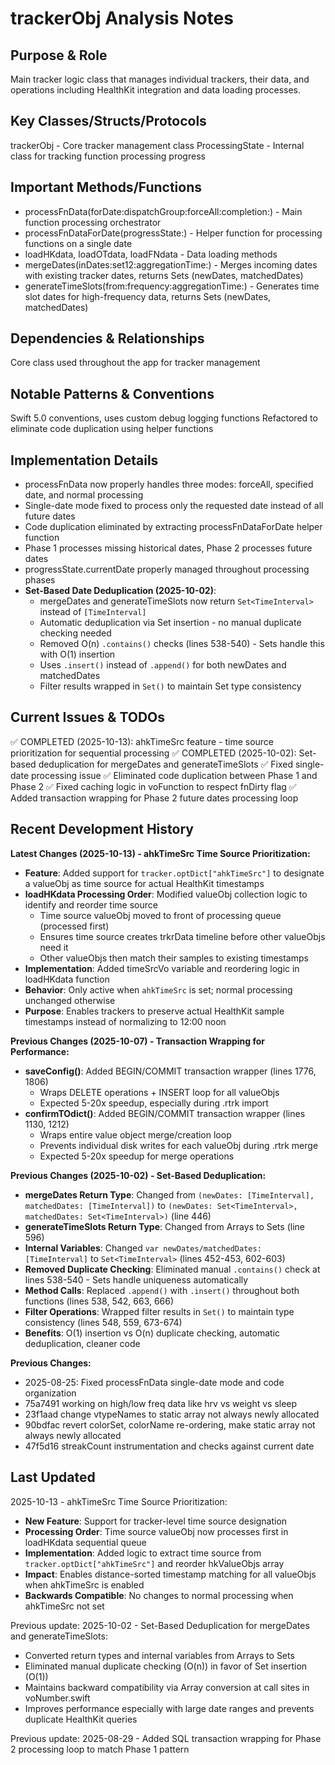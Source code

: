 # trackerObj Analysis Notes

## Purpose & Role
Main tracker logic class that manages individual trackers, their data, and operations including HealthKit integration and data loading processes.

## Key Classes/Structs/Protocols  
trackerObj - Core tracker management class
ProcessingState - Internal class for tracking function processing progress

## Important Methods/Functions
- processFnData(forDate:dispatchGroup:forceAll:completion:) - Main function processing orchestrator
- processFnDataForDate(progressState:) - Helper function for processing functions on a single date
- loadHKdata, loadOTdata, loadFNdata - Data loading methods
- mergeDates(inDates:set12:aggregationTime:) - Merges incoming dates with existing tracker dates, returns Sets (newDates, matchedDates)
- generateTimeSlots(from:frequency:aggregationTime:) - Generates time slot dates for high-frequency data, returns Sets (newDates, matchedDates)

## Dependencies & Relationships
Core class used throughout the app for tracker management

## Notable Patterns & Conventions
Swift 5.0 conventions, uses custom debug logging functions
Refactored to eliminate code duplication using helper functions

## Implementation Details
- processFnData now properly handles three modes: forceAll, specified date, and normal processing
- Single-date mode fixed to process only the requested date instead of all future dates
- Code duplication eliminated by extracting processFnDataForDate helper function
- Phase 1 processes missing historical dates, Phase 2 processes future dates
- progressState.currentDate properly managed throughout processing phases
- **Set-Based Date Deduplication (2025-10-02)**:
  - mergeDates and generateTimeSlots now return `Set<TimeInterval>` instead of `[TimeInterval]`
  - Automatic deduplication via Set insertion - no manual duplicate checking needed
  - Removed O(n) `.contains()` checks (lines 538-540) - Sets handle this with O(1) insertion
  - Uses `.insert()` instead of `.append()` for both newDates and matchedDates
  - Filter results wrapped in `Set()` to maintain Set type consistency

## Current Issues & TODOs
✅ COMPLETED (2025-10-13): ahkTimeSrc feature - time source prioritization for sequential processing
✅ COMPLETED (2025-10-02): Set-based deduplication for mergeDates and generateTimeSlots
✅ Fixed single-date processing issue
✅ Eliminated code duplication between Phase 1 and Phase 2
✅ Fixed caching logic in voFunction to respect fnDirty flag
✅ Added transaction wrapping for Phase 2 future dates processing loop

## Recent Development History
**Latest Changes (2025-10-13) - ahkTimeSrc Time Source Prioritization:**
- **Feature**: Added support for `tracker.optDict["ahkTimeSrc"]` to designate a valueObj as time source for actual HealthKit timestamps
- **loadHKdata Processing Order**: Modified valueObj collection logic to identify and reorder time source
  - Time source valueObj moved to front of processing queue (processed first)
  - Ensures time source creates trkrData timeline before other valueObjs need it
  - Other valueObjs then match their samples to existing timestamps
- **Implementation**: Added timeSrcVo variable and reordering logic in loadHKdata function
- **Behavior**: Only active when `ahkTimeSrc` is set; normal processing unchanged otherwise
- **Purpose**: Enables trackers to preserve actual HealthKit sample timestamps instead of normalizing to 12:00 noon

**Previous Changes (2025-10-07) - Transaction Wrapping for Performance:**
- **saveConfig()**: Added BEGIN/COMMIT transaction wrapper (lines 1776, 1806)
  - Wraps DELETE operations + INSERT loop for all valueObjs
  - Expected 5-20x speedup, especially during .rtrk import
- **confirmTOdict()**: Added BEGIN/COMMIT transaction wrapper (lines 1130, 1212)
  - Wraps entire value object merge/creation loop
  - Prevents individual disk writes for each valueObj during .rtrk merge
  - Expected 5-20x speedup for merge operations

**Previous Changes (2025-10-02) - Set-Based Deduplication:**
- **mergeDates Return Type**: Changed from `(newDates: [TimeInterval], matchedDates: [TimeInterval])` to `(newDates: Set<TimeInterval>, matchedDates: Set<TimeInterval>)` (line 446)
- **generateTimeSlots Return Type**: Changed from Arrays to Sets (line 596)
- **Internal Variables**: Changed `var newDates/matchedDates: [TimeInterval]` to `Set<TimeInterval>` (lines 452-453, 602-603)
- **Removed Duplicate Checking**: Eliminated manual `.contains()` check at lines 538-540 - Sets handle uniqueness automatically
- **Method Calls**: Replaced `.append()` with `.insert()` throughout both functions (lines 538, 542, 663, 666)
- **Filter Operations**: Wrapped filter results in `Set()` to maintain type consistency (lines 548, 559, 673-674)
- **Benefits**: O(1) insertion vs O(n) duplicate checking, automatic deduplication, cleaner code

**Previous Changes:**
- 2025-08-25: Fixed processFnData single-date mode and code organization
- 75a7491 working on high/low freq data like hrv vs weight vs sleep
- 23f1aad change vtypeNames to static array not always newly allocated
- 90bdfac revert colorSet, colorName re-ordering, make static array not always newly allocated
- 47f5d16 streakCount instrumentation and checks against current date

## Last Updated
2025-10-13 - ahkTimeSrc Time Source Prioritization:
- **New Feature**: Support for tracker-level time source designation
- **Processing Order**: Time source valueObj now processes first in loadHKdata sequential queue
- **Implementation**: Added logic to extract time source from `tracker.optDict["ahkTimeSrc"]` and reorder hkValueObjs array
- **Impact**: Enables distance-sorted timestamp matching for all valueObjs when ahkTimeSrc is enabled
- **Backwards Compatible**: No changes to normal processing when ahkTimeSrc not set

Previous update:
2025-10-02 - Set-Based Deduplication for mergeDates and generateTimeSlots:
- Converted return types and internal variables from Arrays to Sets
- Eliminated manual duplicate checking (O(n)) in favor of Set insertion (O(1))
- Maintains backward compatibility via Array conversion at call sites in voNumber.swift
- Improves performance especially with large date ranges and prevents duplicate HealthKit queries

Previous update:
2025-08-29 - Added SQL transaction wrapping for Phase 2 processing loop to match Phase 1 pattern